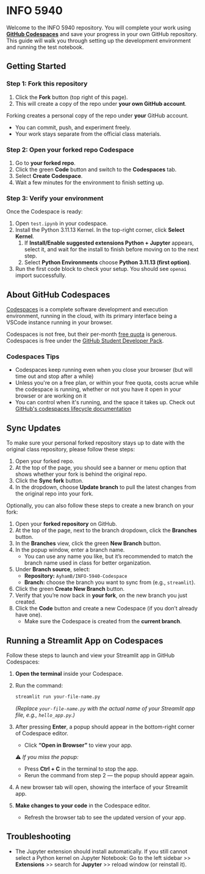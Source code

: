 # INFO 5940 
Welcome to the INFO 5940 repository. You will complete your work using [**GitHub Codespaces**](#about-github-codespaces) and save your progress in your own GitHub repository. This guide will walk you through setting up the development environment and running the test notebook.  

## Getting Started 

### Step 1: Fork this repository 
1. Click the **Fork** button (top right of this page).
2. This will create a copy of the repo under **your own GitHub account**.

Forking creates a personal copy of the repo under **your** GitHub account.  
- You can commit, push, and experiment freely.  
- Your work stays separate from the official class materials.

### Step 2: Open your forked repo Codespace
1. Go to **your forked repo**.
2. Click the green **Code** button and switch to the **Codespaces** tab.  
3. Select **Create Codespace**.
4. Wait a few minutes for the environment to finish setting up.

### Step 3: Verify your environment 
Once the Codespace is ready: 
1. Open `test.ipynb` in your codespace.
2. Install the Python 3.11.13 Kernel.  In the top-right corner, click **Select Kernel**.
    1. If **Install/Enable suggested extensions Python + Jupyter** appears, select it, and wait for the install to finish before moving on to the next step.
    2. Select **Python Environments** choose **Python 3.11.13 (first option)**.
3. Run the first code block to check your setup. You should see `openai` import successfully.

## About GitHub Codespaces

[Codespaces](https://docs.github.com/en/codespaces) is a complete software development and execution environment, running in the cloud, with its primary interface being a VSCode instance running in your browser.

Codespaces is not free, but their per-month [free quota](https://docs.github.com/en/billing/concepts/product-billing/github-codespaces#free-quota) is generous.  Codespaces is free under the [GitHub Student Developer Pack](https://education.github.com/pack#github-codespaces).

### Codespaces Tips

* Codespaces keep running even when you close your browser (but will time out and stop after a while)
* Unless you're on a free plan, or within your free quota, costs acrue while the codespace is running, whether or not you have it open in your browser or are working on it
* You can control when it's running, and the space it takes up.  Check out [GitHub's codespaces lifecycle documentation](https://docs.github.com/en/codespaces/about-codespaces/understanding-the-codespace-lifecycle)

## Sync Updates 
To make sure your personal forked repository stays up to date with the original class repository, please follow these steps:
1. Open your forked repo.
2. At the top of the page, you should see a banner or menu option that shows whether your fork is behind the original repo.
3. Click the **Sync fork** button.
4. In the dropdown, choose **Update branch** to pull the latest changes from the original repo into your fork.

Optionally, you can also follow these steps to create a new branch on your fork:
1. Open your **forked repository** on GitHub.  
2. At the top of the page, next to the branch dropdown, click the **Branches** button.  
3. In the **Branches** view, click the green **New Branch** button.  
4. In the popup window, enter a branch name.  
   - You can use any name you like, but it’s recommended to match the branch name used in class for better organization.  
5. Under **Branch source**, select:  
   - **Repository:** `AyhamB/INFO-5940-Codespace`  
   - **Branch:** choose the branch you want to sync from (e.g., `streamlit`).  
6. Click the green **Create New Branch** button.  
7. Verify that you’re now back in **your fork**, on the new branch you just created.  
8. Click the **Code** button and create a new Codespace (if you don’t already have one).  
   - Make sure the Codespace is created from the **current branch**.
  
## Running a Streamlit App on Codespaces  

Follow these steps to launch and view your Streamlit app in GitHub Codespaces:

1. **Open the terminal** inside your Codespace.  

2. Run the command:  
   ```bash
   streamlit run your-file-name.py
   ```  
   *(Replace `your-file-name.py` with the actual name of your Streamlit app file, e.g., `hello_app.py`.)*  

3. After pressing **Enter**, a popup should appear in the bottom-right corner of Codespace editor.  
   - Click **“Open in Browser”** to view your app.  

   ⚠️ *If you miss the popup:*  
   - Press **Ctrl + C** in the terminal to stop the app.  
   - Rerun the command from step 2 — the popup should appear again.  

4. A new browser tab will open, showing the interface of your Streamlit app.  

5. **Make changes to your code** in the Codespace editor.  
   - Refresh the browser tab to see the updated version of your app.  


## Troubleshooting
- The Jupyter extension should install automatically. If you still cannot select a Python kernel on Jupyter Notebook: Go to the left sidebar >> **Extensions** >> search for **Jupyter** >> reload window (or reinstall it).   
